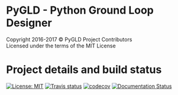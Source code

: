 # PyGLD - Python Ground Loop Designer

Copyright 2016-2017 © PyGLD Project Contributors<br>
Licensed under the terms of the MIT License

# Project details and build status

[![License: MIT](https://img.shields.io/badge/License-MIT-yellow.svg)](https://opensource.org/licenses/MIT)
[![Travis status](https://travis-ci.org/jnsebgosselin/pygld.svg?branch=master)](https://travis-ci.org/jnsebgosselin/pygld)
[![codecov](https://codecov.io/gh/jnsebgosselin/pygld/branch/master/graph/badge.svg)](https://codecov.io/gh/jnsebgosselin/pygld)
[![Documentation Status](https://readthedocs.org/projects/pygld/badge/?version=latest)](http://pygld.readthedocs.io)
